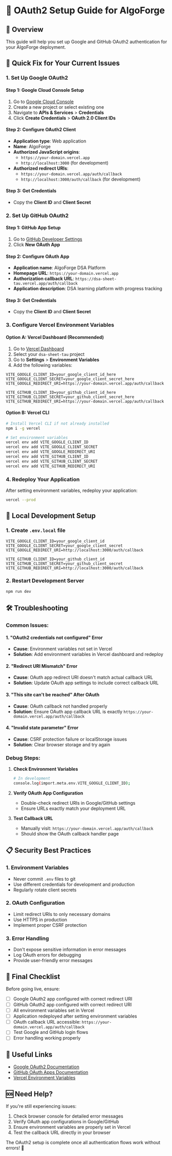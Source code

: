 # 🔐 OAuth2 Setup Guide for AlgoForge

## 🎯 Overview
This guide will help you set up Google and GitHub OAuth2 authentication for your AlgoForge deployment.

## 🚀 Quick Fix for Your Current Issues

### 1. **Set Up Google OAuth2**

#### Step 1: Google Cloud Console Setup
1. Go to [Google Cloud Console](https://console.cloud.google.com/)
2. Create a new project or select existing one
3. Navigate to **APIs & Services** > **Credentials**
4. Click **Create Credentials** > **OAuth 2.0 Client IDs**

#### Step 2: Configure OAuth2 Client
- **Application type**: Web application
- **Name**: AlgoForge
- **Authorized JavaScript origins**: 
  - `https://your-domain.vercel.app`
  - `http://localhost:3000` (for development)
- **Authorized redirect URIs**:
  - `https://your-domain.vercel.app/auth/callback`
  - `http://localhost:3000/auth/callback` (for development)

#### Step 3: Get Credentials
- Copy the **Client ID** and **Client Secret**

### 2. **Set Up GitHub OAuth2**

#### Step 1: GitHub App Setup
1. Go to [GitHub Developer Settings](https://github.com/settings/developers)
2. Click **New OAuth App**

#### Step 2: Configure OAuth App
- **Application name**: AlgoForge DSA Platform
- **Homepage URL**: `https://your-domain.vercel.app`
- **Authorization callback URL**: `https://dsa-sheet-tau.vercel.app/auth/callback`
- **Application description**: DSA learning platform with progress tracking

#### Step 3: Get Credentials
- Copy the **Client ID** and **Client Secret**

### 3. **Configure Vercel Environment Variables**

#### Option A: Vercel Dashboard (Recommended)
1. Go to [Vercel Dashboard](https://vercel.com/dashboard)
2. Select your `dsa-sheet-tau` project
3. Go to **Settings** > **Environment Variables**
4. Add the following variables:

```
VITE_GOOGLE_CLIENT_ID=your_google_client_id_here
VITE_GOOGLE_CLIENT_SECRET=your_google_client_secret_here
VITE_GOOGLE_REDIRECT_URI=https://your-domain.vercel.app/auth/callback

VITE_GITHUB_CLIENT_ID=your_github_client_id_here
VITE_GITHUB_CLIENT_SECRET=your_github_client_secret_here
VITE_GITHUB_REDIRECT_URI=https://your-domain.vercel.app/auth/callback
```

#### Option B: Vercel CLI
```bash
# Install Vercel CLI if not already installed
npm i -g vercel

# Set environment variables
vercel env add VITE_GOOGLE_CLIENT_ID
vercel env add VITE_GOOGLE_CLIENT_SECRET
vercel env add VITE_GOOGLE_REDIRECT_URI
vercel env add VITE_GITHUB_CLIENT_ID
vercel env add VITE_GITHUB_CLIENT_SECRET
vercel env add VITE_GITHUB_REDIRECT_URI
```

### 4. **Redeploy Your Application**
After setting environment variables, redeploy your application:
```bash
vercel --prod
```

## 🔧 Local Development Setup

### 1. Create `.env.local` file
```env
VITE_GOOGLE_CLIENT_ID=your_google_client_id
VITE_GOOGLE_CLIENT_SECRET=your_google_client_secret
VITE_GOOGLE_REDIRECT_URI=http://localhost:3000/auth/callback

VITE_GITHUB_CLIENT_ID=your_github_client_id
VITE_GITHUB_CLIENT_SECRET=your_github_client_secret
VITE_GITHUB_REDIRECT_URI=http://localhost:3000/auth/callback
```

### 2. Restart Development Server
```bash
npm run dev
```

## 🛠️ Troubleshooting

### Common Issues:

#### 1. **"OAuth2 credentials not configured" Error**
- **Cause**: Environment variables not set in Vercel
- **Solution**: Add environment variables in Vercel dashboard and redeploy

#### 2. **"Redirect URI Mismatch" Error**
- **Cause**: OAuth app redirect URI doesn't match actual callback URL
- **Solution**: Update OAuth app settings to include correct callback URL

#### 3. **"This site can't be reached" After OAuth**
- **Cause**: OAuth callback not handled properly
- **Solution**: Ensure OAuth app callback URL is exactly `https://your-domain.vercel.app/auth/callback`

#### 4. **"Invalid state parameter" Error**
- **Cause**: CSRF protection failure or localStorage issues
- **Solution**: Clear browser storage and try again

### Debug Steps:

1. **Check Environment Variables**
   ```bash
   # In development
   console.log(import.meta.env.VITE_GOOGLE_CLIENT_ID);
   ```

2. **Verify OAuth App Configuration**
   - Double-check redirect URIs in Google/GitHub settings
   - Ensure URLs exactly match your deployment URL

3. **Test Callback URL**
   - Manually visit: `https://your-domain.vercel.app/auth/callback`
   - Should show the OAuth callback handler page

## 📋 Security Best Practices

### 1. **Environment Variables**
- Never commit `.env` files to git
- Use different credentials for development and production
- Regularly rotate client secrets

### 2. **OAuth Configuration**
- Limit redirect URIs to only necessary domains
- Use HTTPS in production
- Implement proper CSRF protection

### 3. **Error Handling**
- Don't expose sensitive information in error messages
- Log OAuth errors for debugging
- Provide user-friendly error messages

## 🎯 Final Checklist

Before going live, ensure:

- [ ] Google OAuth2 app configured with correct redirect URI
- [ ] GitHub OAuth2 app configured with correct redirect URI
- [ ] All environment variables set in Vercel
- [ ] Application redeployed after setting environment variables
- [ ] OAuth callback URL accessible: `https://your-domain.vercel.app/auth/callback`
- [ ] Test Google and GitHub login flows
- [ ] Error handling working properly

## 🔗 Useful Links

- [Google OAuth2 Documentation](https://developers.google.com/identity/protocols/oauth2)
- [GitHub OAuth Apps Documentation](https://docs.github.com/en/developers/apps/building-oauth-apps)
- [Vercel Environment Variables](https://vercel.com/docs/concepts/projects/environment-variables)

## 🆘 Need Help?

If you're still experiencing issues:

1. Check browser console for detailed error messages
2. Verify OAuth app configurations in Google/GitHub
3. Ensure environment variables are properly set in Vercel
4. Test the callback URL directly in your browser

The OAuth2 setup is complete once all authentication flows work without errors! 🎉
